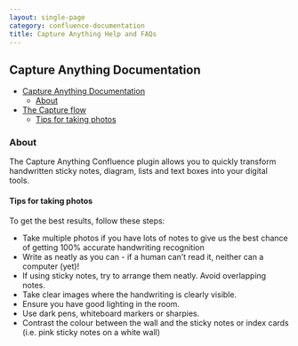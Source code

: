 ```yaml
---
layout: single-page
category: confluence-documentation
title: Capture Anything Help and FAQs
---
```


## Capture Anything Documentation

- [Capture Anything Documentation](#wallsync-capture-documentation)
  - [About](#about)
- [The Capture flow](#the-capture-flow)
    - [Tips for taking photos](#tips-for-taking-photos)


### About

The Capture Anything Confluence plugin allows you to quickly transform handwritten sticky notes, diagram,  lists and text boxes into your digital tools.

#### Tips for taking photos
To get the best results, follow these steps:

- Take multiple photos if you have lots of notes to give us the best chance of getting 100% accurate handwriting recognition
- Write as neatly as you can - if a human can’t read it, neither can a computer (yet)!
- If using sticky notes, try to arrange them neatly. Avoid overlapping notes.
- Take clear images where the handwriting is clearly visible.
- Ensure you have good lighting in the room.
- Use dark pens, whiteboard markers or sharpies.
- Contrast the colour between the wall and the sticky notes or index cards (i.e. pink sticky notes on a white wall)



